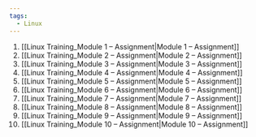 ```yaml
---
tags:
  - Linux
---
```


1. [[Linux Training_Module 1 – Assignment|Module 1 – Assignment]]
2. [[Linux Training_Module 2 – Assignment|Module 2 – Assignment]]
3. [[Linux Training_Module 3 – Assignment|Module 3 – Assignment]]
4. [[Linux Training_Module 4 – Assignment|Module 4 – Assignment]]
5. [[Linux Training_Module 5 – Assignment|Module 5 – Assignment]]
6. [[Linux Training_Module 6 – Assignment|Module 6 – Assignment]]
7. [[Linux Training_Module 7 – Assignment|Module 7 – Assignment]]
8. [[Linux Training_Module 8 – Assignment|Module 8 – Assignment]]
9. [[Linux Training_Module 9 – Assignment|Module 9 – Assignment]]
10. [[Linux Training_Module 10 – Assignment|Module 10 – Assignment]]
